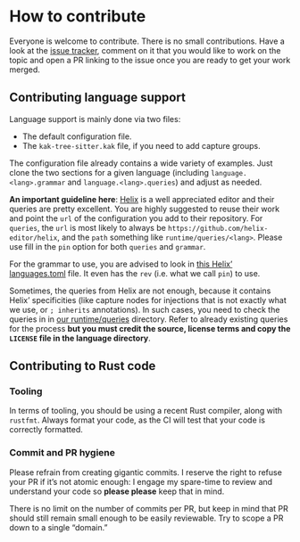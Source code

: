 # How to contribute

Everyone is welcome to contribute. There is no small contributions. Have a look at the
[issue tracker](https://github.com/phaazon/kak-tree-sitter/issues), comment on it that you would like to work on the
topic and open a PR linking to the issue once you are ready to get your work merged.

## Contributing language support

Language support is mainly done via two files:

- The default configuration file.
- The `kak-tree-sitter.kak` file, if you need to add capture groups.

The configuration file already contains a wide variety of examples. Just clone the two sections for a given language
(including `language.<lang>.grammar` and `language.<lang>.queries`) and adjust as needed.

**An important guideline here**: [Helix](https://helix-editor.com/) is a well appreciated editor and their queries are
pretty excellent. You are highly suggested to reuse their work and point the `url` of the configuration you add to
their repository. For `queries`, the `url` is most likely to always be `https://github.com/helix-editor/helix`, and the
`path` something like `runtime/queries/<lang>`. Please use fill in the `pin` option for both `queries` and `grammar`.

For the grammar to use, you are advised to look in
[this Helix’ languages.toml](https://github.com/helix-editor/helix/blob/master/languages.toml) file. It even has the
`rev` (i.e. what we call `pin`) to use.

Sometimes, the queries from Helix are not enough, because it contains Helix’ specificities (like capture nodes for
injections that is not exactly what we use, or `; inherits` annotations). In such cases, you need to check the queries
in in [our runtime/queries](./runtime/queries) directory. Refer to already existing queries for the process **but you
must credit the source, license terms and copy the `LICENSE` file in the language directory**.

## Contributing to Rust code

### Tooling

In terms of tooling, you should be using a recent Rust compiler, along with `rustfmt`. Always format your code, as the
CI will test that your code is correctly formatted.

### Commit and PR hygiene

Please refrain from creating gigantic commits. I reserve the right to refuse your PR if it’s not atomic enough: I
engage my spare-time to review and understand your code so **please please** keep that in mind.

There is no limit on the number of commits per PR, but keep in mind that PR should still remain small enough to be
easily reviewable. Try to scope a PR down to a single “domain.”
